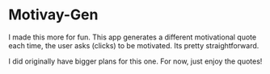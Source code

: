 # Motivay-Gen

I made this more for fun. This app generates a different motivational quote each time, the user asks (clicks) to be motivated. Its pretty straightforward. 

I did originally have bigger plans for this one. For now, just enjoy the quotes! 
